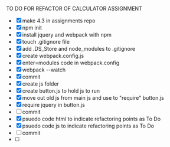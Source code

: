 TO DO FOR REFACTOR OF CALCULATOR ASSIGNMENT
- [x] make 4.3 in assignments repo
- [x] npm init
- [x] install jquery and webpack with npm
- [x] touch .gitignore file
- [x] add .DS_Store and node_modules to .gitignore
- [x] create webpack.config.js
- [x] enter=modules code in webpack.config
- [x] webpack --watch
- [x] commit
- [x] create js folder
- [x] create button.js to hold js to run
- [x] move out old js from main js and use to "require" button.js
- [x] require jquery in button.js
- [ ] commit
- [x] psuedo code html to indicate refactoring points as To Do
- [x] psuedo code js to indicate refactoring points as To Do
- [ ] commit
- [ ]
